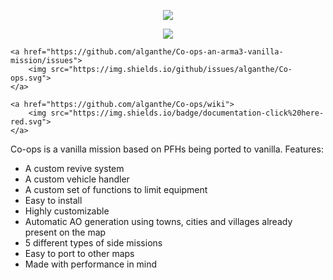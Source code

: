 <p align="center">
    <img src="https://raw.githubusercontent.com/alganthe/Co-ops-an-arma3-vanilla-mission/master_altis/GitHub_data/Co-ops_logo.png">
</p>

<p align="center">
    <a href="https://github.com/alganthe/Co-ops-an-arma3-vanilla-mission/releases">
        <img src="https://img.shields.io/github/release/alganthe/Co-ops.svg">
    </a>

    <a href="https://github.com/alganthe/Co-ops-an-arma3-vanilla-mission/issues">
        <img src="https://img.shields.io/github/issues/alganthe/Co-ops.svg">
    </a>

    <a href="https://github.com/alganthe/Co-ops/wiki">
        <img src="https://img.shields.io/badge/documentation-click%20here-red.svg">
    </a>
</p>

Co-ops is a vanilla mission based on PFHs being ported to vanilla.
Features:
   - A custom revive system
   - A custom vehicle handler
   - A custom set of functions to limit equipment
   - Easy to install
   - Highly customizable
   - Automatic AO generation using towns, cities and villages already present on the map
   - 5 different types of side missions
   - Easy to port to other maps
   - Made with performance in mind
